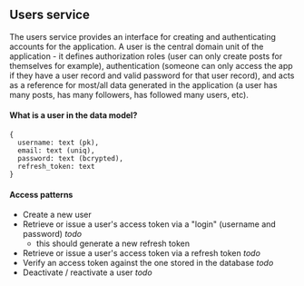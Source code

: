 ## Users service

The users service provides an interface for creating and authenticating accounts for the application. A user is the central domain unit of the application - it defines authorization roles (user can only create posts for themselves for example), authentication (someone can only access the app if they have a user record and valid password for that user record), and acts as a reference for most/all data generated in the application (a user has many posts, has many followers, has followed many users, etc).

#### What is a user in the data model?

```
{
  username: text (pk),
  email: text (uniq),
  password: text (bcrypted),
  refresh_token: text
}
```

#### Access patterns

- Create a new user
- Retrieve or issue a user's access token via a "login" (username and password) _todo_
  - this should generate a new refresh token
- Retrieve or issue a user's access token via a refresh token _todo_
- Verify an access token against the one stored in the database _todo_
- Deactivate / reactivate a user _todo_

